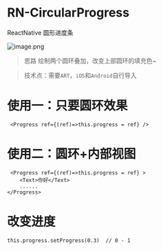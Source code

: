 # RN-CircularProgress
ReactNative 圆形进度条

![image.png](https://upload-images.jianshu.io/upload_images/23011-5c2d67f5f38bbc79.png?imageMogr2/auto-orient/strip%7CimageView2/2/w/1240)
> 思路 绘制两个圆环叠加，改变上部圆环的填充色~

>技术点：需要`ART`，`iOS`和`Android`自行导入


# 使用一：只要圆环效果
```
 <Progress ref={(ref)=>this.progress = ref} />
```
# 使用二：圆环+内部视图
```
 <Progress ref={(ref)=>this.progress = ref} >
    <Text>你好</Text>
    ......
</Progress>
```
# 改变进度
```
this.progress.setProgress(0.3)  // 0 - 1
```
